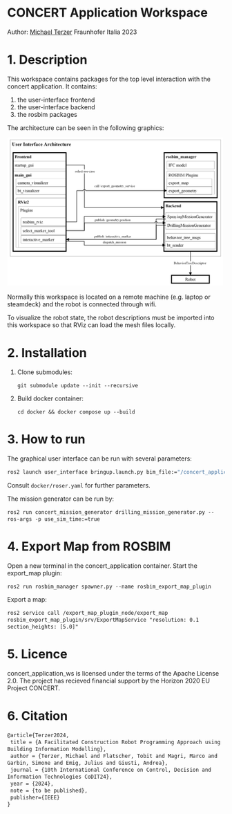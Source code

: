 # CONCERT Application Workspace

Author: [Michael Terzer](michael.terzer@fraunhofer.it) Fraunhofer Italia 2023

# 1. Description

This workspace contains packages for the top level interaction with the concert application. It contains:

1. the user-interface frontend
2. the user-interface backend
3. the rosbim packages

The architecture can be seen in the following graphics:

<img src="gui_architecture.png" alt="image" width="500" height="auto">

Normally this workspace is located on a remote machine (e.g. laptop or steamdeck) and the robot is connected through wifi.

To visualize the robot state, the robot descriptions must be imported into this workspace so that RViz can load the mesh files locally.

# 2. Installation

1. Clone submodules:
   
   ```
   git submodule update --init --recursive
   ```

2. Build docker container:
   
   ```
   cd docker && docker compose up --build
   ```
   
   
   

# 3. How to run

The graphical user interface can be run with several parameters:

```bash
ros2 launch user_interface bringup.launch.py bim_file:="/concert_application_ws/src/_user_interface/bim_files/NOI_D3_FRAUNHOFERITALIA.ifc" rviz_file:=drilling gui_config:=gui_config
```

Consult `docker/roser.yaml` for further parameters.

The mission generator can be run by:

```
ros2 run concert_mission_generator drilling_mission_generator.py --ros-args -p use_sim_time:=true
```

# 4. Export Map from ROSBIM

Open a new terminal in the concert_application container.
Start the export_map plugin:

```
ros2 run rosbim_manager spawner.py --name rosbim_export_map_plugin
```

Export a map:

```
ros2 service call /export_map_plugin_node/export_map rosbim_export_map_plugin/srv/ExportMapService "resolution: 0.1
section_heights: [5.0]"
```

# 5.  Licence

concert_application_ws is licensed under the terms of the Apache License 2.0. The project has recieved financial support by the Horizon 2020 EU Project CONCERT.

# 6. Citation

```
@article{Terzer2024,
 title = {A Facilitated Construction Robot Programming Approach using Building Information Modelling},
 author = {Terzer, Michael and Flatscher, Tobit and Magri, Marco and Garbin, Simone and Emig, Julius and Giusti, Andrea},
 journal = {10th International Conference on Control, Decision and Information Technologies CoDIT24},
 year = {2024},
 note = {to be published},
 publisher={IEEE}
}
```
